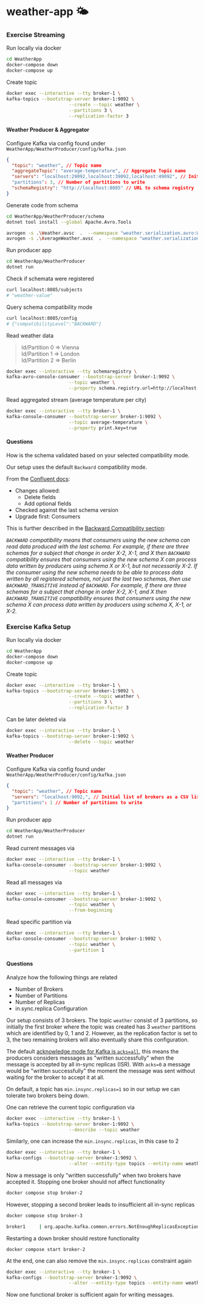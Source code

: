 # weather-app 🌤️

### Exercise Streaming

Run locally via docker

```bash
cd WeatherApp
docker-compose down
docker-compose up
```

Create topic

```bash
docker exec --interactive --tty broker-1 \
kafka-topics --bootstrap-server broker-1:9092 \
                       --create --topic weather \
                       --partitions 3 \
                       --replication-factor 3
```

#### Weather Producer & Aggregator

Configure Kafka via config found under `WeatherApp/WeatherProducer/config/kafka.json`

```json
{
  "topic": "weather", // Topic name
  "aggregateTopic": "average-temperature", // Aggregate Topic name
  "servers": "localhost:29092,localhost:39092,localhost:49092", // Initial list of brokers as a CSV list of broker host or host:port
  "partitions": 3, // Number of partitions to write 
  "schemaRegistry": "http://localhost:8085" // URL to schema registry
}
```

Generate code from schema

```bash
cd WeatherApp/WeatherProducer/schema
dotnet tool install --global Apache.Avro.Tools
```

```bash
avrogen -s .\Weather.avsc  .  --namespace "weather.serialization.avro:WeatherProducer.AvroSpecific" --skip-directories 
avrogen -s .\AverageWeather.avsc  .  --namespace "weather.serialization.avro:WeatherProducer.AvroSpecific" --skip-directories 
```

Run producer app

```bash
cd WeatherApp/WeatherProducer
dotnet run
```

Check if schemata were registered

```bash
curl localhost:8085/subjects
# "weather-value"
```

Query schema compatibility mode

```bash
curl localhost:8085/config
# {"compatibilityLevel":"BACKWARD"}
```

Read weather data

> Id/Partition 0 => Vienna     
> Id/Partition 1 => London      
> Id/Partition 2 => Berlin

```bash
docker exec --interactive --tty schemaregistry \
kafka-avro-console-consumer --bootstrap-server broker-1:9092 \
                       --topic weather \
                       --property schema.registry.url=http://localhost:8085 
```

Read aggregated stream (average temperature per city)

```bash
docker exec --interactive --tty broker-1 \
kafka-console-consumer --bootstrap-server broker-1:9092 \
                       --topic average-temperature \
                       --property print.key=true
```

#### Questions

How is the schema validated based on your selected compatibility mode.

Our setup uses the default `Backward` compatibility mode.

From the [Confluent docs](https://docs.confluent.io/platform/current/schema-registry/avro.html#compatibility-types):

* Changes allowed:
  * Delete fields
  * Add optional fields
* Checked against the last schema version
* Upgrade first: Consumers

This is further described in the [Backward Compatibility section](https://docs.confluent.io/platform/current/schema-registry/avro.html#backward-compatibility):

*`BACKWARD` compatibility means that consumers using the new schema can read data produced with the last schema. For example, if there are three schemas for a subject that change in order X-2, X-1, and X then `BACKWARD` compatibility ensures that consumers using the new schema X can process data written by producers using schema X or X-1, but not necessarily X-2. If the consumer using the new schema needs to be able to process data  written by all registered schemas, not just the last two schemas, then  use `BACKWARD_TRANSITIVE` instead of `BACKWARD`. For example, if there are three schemas for a subject that change in order X-2, X-1, and X then `BACKWARD_TRANSITIVE` compatibility ensures that consumers using the new schema X can process data written by producers using schema X, X-1, or X-2.*



### Exercise Kafka Setup 

Run locally via docker

```bash
cd WeatherApp
docker-compose down
docker-compose up
```

Create topic

```bash
docker exec --interactive --tty broker-1 \
kafka-topics --bootstrap-server broker-1:9092 \
                       --create --topic weather \
                       --partitions 3 \
                       --replication-factor 3
```

Can be later deleted via

```bash
docker exec --interactive --tty broker-1 \
kafka-topics --bootstrap-server broker-1:9092 \
                       --delete --topic weather
```

#### Weather Producer

Configure Kafka via config found under `WeatherApp/WeatherProducer/config/kafka.json`

```json
{
  "topic": "weather", // Topic name
  "servers": "localhost:9092,", // Initial list of brokers as a CSV list of broker host or host:port
  "partitions": 1 // Number of partitions to write 
}
```

Run producer app

```bash
cd WeatherApp/WeatherProducer
dotnet run
```

Read current messages via

```bash
docker exec --interactive --tty broker-1 \
kafka-console-consumer --bootstrap-server broker-1:9092 \
                       --topic weather
```

Read all messages via

```bash
docker exec --interactive --tty broker-1 \
kafka-console-consumer --bootstrap-server broker-1:9092 \
                       --topic weather \
                       --from-beginning
```

Read specific partition via

```bash
docker exec --interactive --tty broker-1 \
kafka-console-consumer --bootstrap-server broker-1:9092 \
                       --topic weather \
                       --partition 1
```

#### Questions

Analyze how the following things are related

* Number of Brokers
* Number of Partitions
* Number of Replicas
* in.sync.replica Configuration

Our setup consists of 3 brokers. The topic `weather` consist of 3 partitions, so initially the first broker where the topic was created has 3 `weather` partitions which are identified by 0, 1 and 2. However, as the replication factor is set to 3, the two remaining brokers will also eventually share this configuration.

The default [acknowledge mode for Kafka is `acks=all`](https://www.conduktor.io/kafka/kafka-topic-configuration-min-insync-replicas/), this means the producers considers messages as "written successfully" when the message is accepted by all in-sync replicas (ISR).  With `acks=0` a message would be "written successfully" the moment the message was sent without waiting for the broker to accept it at all. 

On default, a topic has `min.insync.replicas=1` so in our setup we can tolerate two brokers being down.

One can retrieve the current topic configuration via

```bash
docker exec --interactive --tty broker-1 \
kafka-topics --bootstrap-server broker-1:9092 \
                       --describe --topic weather
```

Similarly, one can increase the `min.insync.replicas`, in this case to 2

```bash
docker exec --interactive --tty broker-1 \
kafka-configs --bootstrap-server broker-1:9092 \
                       --alter --entity-type topics --entity-name weather --add-config min.insync.replicas=2
```

Now a message is only "written successfully" when two brokers have accepted it. Stopping one broker should not affect functionality

```bash
docker compose stop broker-2
```

However, stopping a second broker leads to insufficient all in-sync replicas

```bash
docker compose stop broker-3
```

```bash
broker1     | org.apache.kafka.common.errors.NotEnoughReplicasException: The size of the current ISR Set(1) is insufficient to satisfy the min.isr requirement of 2 for partition weather-0
```

Restarting a down broker should restore functionality

```
docker compose start broker-2
```

At the end, one can also remove the `min.insync.replicas` constraint again

```bash
docker exec --interactive --tty broker-1 \
kafka-configs --bootstrap-server broker-1:9092 \
                       --alter --entity-type topics --entity-name weather --delete-config min.insync.replicas
```

Now one functional broker is sufficient again for writing messages.

